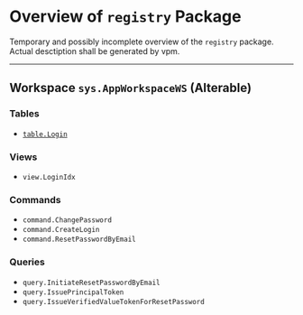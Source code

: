 # Overview of `registry` Package

Temporary and possibly incomplete overview of the `registry` package. Actual desctiption shall be generated by vpm.

---

## Workspace `sys.AppWorkspaceWS` (Alterable)

### Tables

* [`table.Login`](https://github.com/maxim-ge/voedger/blob/2fdbd9f6022ad944709e6ce3191e4af875be8d10/pkg/registry/appws.vsql#L6)

### Views

* `view.LoginIdx`

### Commands

* `command.ChangePassword`
* `command.CreateLogin`
* `command.ResetPasswordByEmail`

### Queries

* `query.InitiateResetPasswordByEmail`
* `query.IssuePrincipalToken`
* `query.IssueVerifiedValueTokenForResetPassword`
